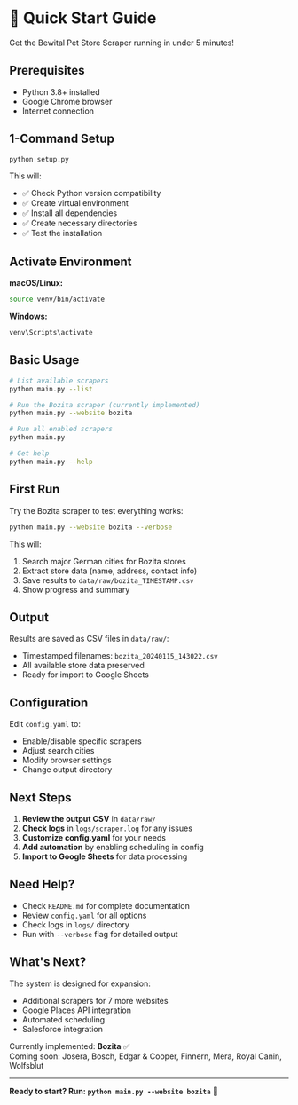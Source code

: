 # 🚀 Quick Start Guide

Get the Bewital Pet Store Scraper running in under 5 minutes!

## Prerequisites
- Python 3.8+ installed
- Google Chrome browser
- Internet connection

## 1-Command Setup

```bash
python setup.py
```

This will:
- ✅ Check Python version compatibility  
- ✅ Create virtual environment
- ✅ Install all dependencies
- ✅ Create necessary directories
- ✅ Test the installation

## Activate Environment

**macOS/Linux:**
```bash
source venv/bin/activate
```

**Windows:**
```bash
venv\Scripts\activate
```

## Basic Usage

```bash
# List available scrapers
python main.py --list

# Run the Bozita scraper (currently implemented)
python main.py --website bozita

# Run all enabled scrapers
python main.py

# Get help
python main.py --help
```

## First Run

Try the Bozita scraper to test everything works:

```bash
python main.py --website bozita --verbose
```

This will:
1. Search major German cities for Bozita stores
2. Extract store data (name, address, contact info)
3. Save results to `data/raw/bozita_TIMESTAMP.csv`
4. Show progress and summary

## Output

Results are saved as CSV files in `data/raw/`:
- Timestamped filenames: `bozita_20240115_143022.csv`
- All available store data preserved
- Ready for import to Google Sheets

## Configuration

Edit `config.yaml` to:
- Enable/disable specific scrapers
- Adjust search cities
- Modify browser settings
- Change output directory

## Next Steps

1. **Review the output CSV** in `data/raw/`
2. **Check logs** in `logs/scraper.log` for any issues
3. **Customize config.yaml** for your needs
4. **Add automation** by enabling scheduling in config
5. **Import to Google Sheets** for data processing

## Need Help?

- Check `README.md` for complete documentation
- Review `config.yaml` for all options
- Check logs in `logs/` directory
- Run with `--verbose` flag for detailed output

## What's Next?

The system is designed for expansion:
- Additional scrapers for 7 more websites
- Google Places API integration
- Automated scheduling
- Salesforce integration

Currently implemented: **Bozita** ✅  
Coming soon: Josera, Bosch, Edgar & Cooper, Finnern, Mera, Royal Canin, Wolfsblut

---

**Ready to start? Run: `python main.py --website bozita`** 🎯 